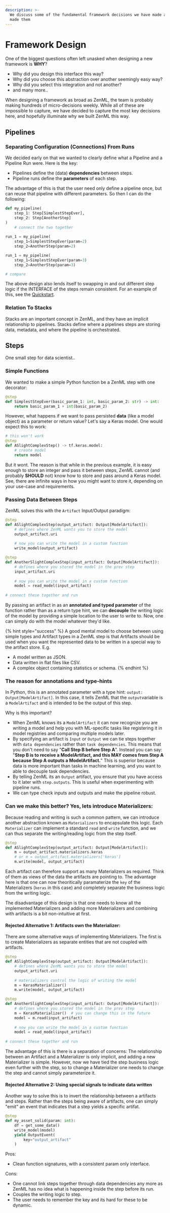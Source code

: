 ```yaml
---
description: >-
  We discuss some of the fundamental framework decisions we have made and why we
  made them
---
```


# Framework Design

One of the biggest questions often left unasked when designing a new framework is **WHY**?

* Why did you design this interface this way?
* Why did you choose this abstraction over another seemingly easy way?
* Why did you select this integration and not another?
* and many more..

When designing a framework as broad as ZenML, the team is probably making hundreds of micro-decisions weekly. While all of these are impossible to capture, we have decided to capture the most key decisions here, and hopefully illuminate why we built ZenML this way.

## Pipelines

### Separating Configuration \(Connections\) From Runs

We decided early on that we wanted to clearly define what a Pipeline and a Pipeline Run were. Here is the key: 

* Pipelines define the \(data\) **dependencies** between steps.
* Pipeline runs define the **parameters** of each step.

The advantage of this is that the user need only define a pipeline once, but can reuse that pipeline with different parameters. So then I can do the following:

```python
def my_pipeline(
    step_1: Step[SimplestStepEver],
    step_2: Step[AnotherStep]
)
    # connect the two together
    
run_1 = my_pipeline(
    step_1=SimplestStepEver(param=2)
    step_2=AnotherStep(param=2)

run_1 = my_pipeline(
    step_1=SimplestStepEver(param=3)
    step_2=AnotherStep(param=3)

# compare
```

The above design also lends itself to swapping in and out different step logic if the INTERFACE of the steps remain consistent. For an example of this, see the [Quickstart](../quickstart-guide.md).

### Relation To Stacks

Stacks are an important concept in ZenML, and they have an implicit relationship to pipelines. Stacks define where a pipelines steps are storing data, metadata, and where the pipeline is orchestrated. 

## Steps

One small step for data scientist..

### Simple Functions

We wanted to make a simple Python function be a ZenML step with one decorator:

```python
@step
def SimplestStepEver(basic_param_1: int, basic_param_2: str) -> int:
    return basic_param_1 + int(basic_param_2)
```

However, what happens if we want to pass persisted **data** \(like a model object\) as a parameter or return value? Let's say a Keras model. One would expect this to work:

```python
# this won't work
@step
def ASlightComplexStep() -> tf.keras.model:
    # create model
    return model
```

But it wont. The reason is that while in the previous example, it is easy enough to store an integer and pass it between steps, ZenML cannot \(and probably **SHOULD** not\) know how to store and pass around a Keras model. See, there are infinite ways in how you might want to store it, depending on your use-case and requirements.

### Passing Data Between Steps

ZenML solves this with the `Artifact` Input/Output paradigm:

```python
@step
def ASlightComplexStep(output_artifact: Output[ModelArtifact]):
    # defines where ZenML wants you to store the model
    output_artifact.uri  
    
    # now you can write the model in a custom function 
    write_model(output_artifact)

@step
def AnotherSlightComplexStep(input_artifact: Output[ModelArtifact]):
    # defines where you stored the model in the prev step
    input_artifact.uri  
    
    # now you can write the model in a custom function 
    model = read_model(input_artifact)
    
# connect these together and run
```

By passing an artifact in as an **annotated and typed parameter** of the function rather than as a return type hint, we can **decouple** the writing logic of the model by providing a simple location to the user to write to. Now, one can simply do with the model whatever they'd like.

{% hint style="success" %}
A good mental model to choose between using simple types and Artifact types in a ZenML step is that Artifacts should be used when you want the represented data to be written in a special way to the artifact store. E.g.

* A model written as JSON.
* Data written in flat files like CSV.
* A complex object containing statistics or schema.
{% endhint %}

### The reason for annotations and type-hints

In Python, this is an annotated parameter with a type hint: `output: Output[ModelArtifact]`. In this case, it tells ZenML that the `output`variable is a `ModelArtifact` and is intended to be the output of this step.

Why is this important?

* When ZenML knows its a `ModelArtifact` it can now recognize you are writing a model and help you with ML-specific tasks like registering it in model registries and comparing multiple models later.
* By specifying an artifact is `Input` or `Output` we can tie steps together with `data dependencies` rather than `task dependencies`. This means that you don't need to say "**Call Step B before Step A**". Instead you can say: "**Step B is to receive a ModelArtifact, and this MAY comes from Step A because Step A outputs a ModelArtifact.**" This is superior because data is more important than tasks in machine learning, and you want to able to decouple task dependencies.
* By telling ZenML its an `Output` artifact, you ensure that you have access to it later with `step.outputs`. This is useful when experimenting with pipeline runs.
* We can type check inputs and outputs and make the pipeline robust.

### Can we make this better? Yes, lets introduce Materializers:

Because reading and writing is such a common pattern, we can introduce another abstraction known as `Materializers` to encapsulate this logic. Each `Materializer` can implement a standard `read` and `write` function, and we can thus separate the writing/reading logic from the step itself. 

```python
@step
def ASlightComplexStep(output_artifact: Output[ModelArtifact]):
    m = output_artifact.materializers.keras  
    # or m = output_artifact.materializers['keras']
    m.write(model, output_artifact)
```

Each artifact can therefore support as many Materializers as required. Think of them as views of the data the artifacts are pointing to. The advantage here is that one can now theoritically paramaterize the `key` of the Materializers \(`keras` in this case\) and completely separate the business logic from the writing logic.

The disadvantage of this design is that one needs to know all the implemented Materializers  and adding more Materializers and combining with artifacts is a bit non-intuitive at first.

#### Rejected Alternative 1: Artifacts own the Materializer:

There are some alternative ways of implementing Materializers. The first is to create Materializers as separate entities that are not coupled with artifacts.

```python
@step
def ASlightComplexStep(output_artifact: Output[ModelArtifact]):
    # defines where ZenML wants you to store the model
    output_artifact.uri  
    
    # materializers control the logic of writing the model
    m = KerasMaterializer()
    m.write(model, output_artifact)

@step
def AnotherSlightComplexStep(input_artifact: Output[ModelArtifact]):
    # defines where you stored the model in the prev step
    m = KerasMaterializer()  # you can change this in the future
    model = m.read(input_artifact)
    
    # now you can write the model in a custom function 
    model = read_model(input_artifact)
    
# connect these together and run
```

The advantage of this is there is a separation of concerns: The relationship between an Artifact and a Materializer is only implicit, and adding a new Materializer is simple. However, now we have tied the step business logic even further with the step, so to change a Materializer one needs to change the step and cannot simply parameterize it.

#### Rejected Alternative 2: Using special signals to indicate data written

Another way to solve this is to invert the relationship between a artifacts and steps. Rather than the steps being aware of artifacts, one can simply "emit" an event that indicates that a step yields a specific artifat. 

```python
@step
def my_asset_solid(param: int):
    df = get_some_data()
    write_model(model)
    yield OutputEvent(
        key="output_artifact"
    )
```

Pros:

* Clean function signatures, with a consistent param only interface.

Cons:

* One cannot link steps together through data dependencies any more as ZenML has no idea what is happening inside the step before its run.
* Couples the writing logic to step.
* The user needs to remember the key and its hard for these to be dynamic.

